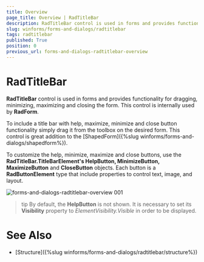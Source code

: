 ```yaml
---
title: Overview
page_title: Overview | RadTitleBar
description: RadTitleBar control is used in forms and provides functionality for dragging, minimizing, maximizing and closing the form. This control is internally used by RadForm.
slug: winforms/forms-and-dialogs/radtitlebar
tags: radtitlebar
published: True
position: 0
previous_url: forms-and-dialogs-radtitlebar-overview
---
```


# RadTitleBar
  
__RadTitleBar__ control is used in forms and provides functionality for dragging, minimizing, maximizing and closing the form. This control is internally used by  __RadForm__.    

To include a title bar with help, maximize, minimize and close button functionality simply drag it from the toolbox on the desired form. This control is great addition to the [ShapedForm]({%slug winforms/forms-and-dialogs/shapedform%}).      	

To customize the help, minimize, maximize and close buttons, use the __RadTitleBar.TitleBarElement's HelpButton, MinimizeButton, MaximizeButton__ and __CloseButton__ objects. Each button is a __RadButtonElement__ type that include properties to control text, image, and layout.

![forms-and-dialogs-radtitlebar-overview 001](images/forms-and-dialogs-radtitlebar-overview001.png)

>tip By default, the __HelpButton__ is not shown. It is necessary to set its __Visibility__ property to *ElementVisibility.Visible* in order to be displayed. 

# See Also

* [Structure]({%slug winforms/forms-and-dialogs/radtitlebar/structure%})	